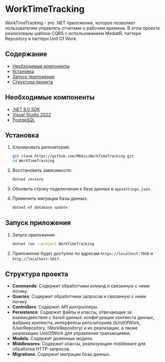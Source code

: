 # WorkTimeTracking

WorkTimeTracking - это .NET приложение, которое позволяет пользователям управлять отчетами о рабочем времени. В этом проекте реализованы шаблон CQRS с использованием MediatR, паттерн Repository и паттерн Unit Of Work.

## Содержание

- [Необходимые компоненты](#необходимые-компоненты)
- [Установка](#установка)
- [Запуск приложения](#запуск-приложения)
- [Структура проекта](#структура-проекта)


## Необходимые компоненты

- [.NET 6.0 SDK](https://dotnet.microsoft.com/download/dotnet/6.0)
- [Visual Studio 2022](https://visualstudio.microsoft.com/vs/)
- [PostgeSQL](https://www.postgresql.org/download/)

## Установка

1. Клонировать репозиторий:
   ```sh
   git clone https://github.com/M0dix/WorkTimeTracking.git
   cd WorkTimeTracking
   ```

2. Восстановить зависимости:
   ```sh
   dotnet restore
   ```

3. Обновить строку подключения к базе данных в `appsettings.json`.

4. Применить миграции базы данных:
   ```sh
   dotnet ef database update
   ```

## Запуск приложения

1. Запуск приложения:
   ```sh
   dotnet run --project WorkTimeTracking
   ```

2. Приложение будет доступно по адресам `https://localhost:7040` и `http://localhost:5017`.

## Структура проекта

- **Commands**: Содержит обработчики команд и связанную с ними логику.
- **Queries**: Содержит обработчики запросов и связанную с ними логику.
- **Controllers**: Содержит API контроллеры.
- **Persistence**: Содержит файлы и классы, отвечающие за взаимодействие с базой данных: конфигурации контекста данных, фабрика контекста, интерфейсы репозиториев (IUnitOfWork, IUserRepository, IWorkRepository) и их реализации, а также реализацию UnitOfWork для управления транзакциями.
- **Models**: Содержит доменные модели.
- **Middlewares**: Cодержит классы, реализующие middleware для обработки HTTP-запросов.
- **Migrations**: Содержит миграции базы данных. 
